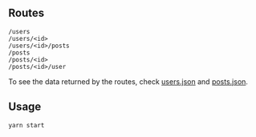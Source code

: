 ## Routes

```
/users
/users/<id>
/users/<id>/posts
/posts
/posts/<id>
/posts/<id>/user
```

To see the data returned by the routes, check [users.json](./data/users.json) and [posts.json](/data/posts.json).

## Usage

```sh
yarn start
```
